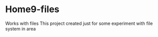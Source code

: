 # Home9-files
Works with files
This project created just for some experiment with file system in area 
